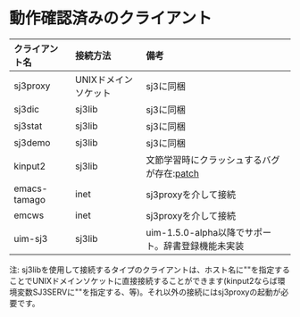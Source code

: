 # 動作確認済みのクライアント #

|クライアント名|接続方法|備考|
|:--------------------|:-----------|:-----|
|sj3proxy             |UNIXドメインソケット|sj3に同梱|
|sj3dic               |sj3lib      |sj3に同梱|
|sj3stat              |sj3lib      |sj3に同梱|
|sj3demo              |sj3lib      |sj3に同梱|
|kinput2              |sj3lib      |文節学習時にクラッシュするバグが存在:[patch](http://www.tk2.nmt.ne.jp/~artrec/ar-sj3.shtml)|
|emacs-tamago         |inet        |sj3proxyを介して接続|
|emcws                |inet        |sj3proxyを介して接続|
|uim-sj3              |sj3lib      |uim-1.5.0-alpha以降でサポート。辞書登録機能未実装|

注: sj3libを使用して接続するタイプのクライアントは、ホスト名に""を指定することでUNIXドメインソケットに直接接続することができます(kinput2ならば環境変数SJ3SERVに""を指定する、等)。それ以外の接続にはsj3proxyの起動が必要です。